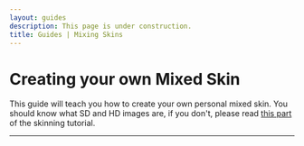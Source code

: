 ```yaml
---
layout: guides
description: This page is under construction.
title: Guides | Mixing Skins
---
```


# Creating your own Mixed Skin

This guide will teach you how to create your own personal mixed skin. You should know what SD and HD images are, if you don't, please read [this part](https://rockroller01.github.io/skinninginfo/tutorial/introduction#hdsd-elements-aspect-ratios-and-resolution) of the skinning tutorial.

---
